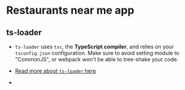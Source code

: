 # Restaurants near me app

## ts-loader

- `ts-loader` uses `tsc`, the **TypeScript compiler**, and relies on your `tsconfig.json`
  configuration. Make sure to avoid setting module to "CommonJS", or webpack
  won't be able to tree-shake your code.
- [Read more about `ts-loader` here](https://webpack.js.org/guides/typescript/#loader)
  
- 